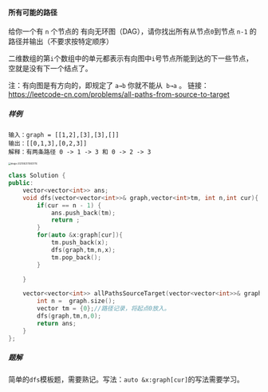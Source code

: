 #### 所有可能的路径

给你一个有 `n` 个节点的 有向无环图（DAG），请你找出所有从节点` 0 `到节点 `n-1` 的路径并输出（不要求按特定顺序）

二维数组的第` i `个数组中的单元都表示有向图中` i `号节点所能到达的下一些节点，空就是没有下一个结点了。

注：有向图是有方向的，即规定了 `a→b` 你就不能从` b→a` 。
链接：https://leetcode-cn.com/problems/all-paths-from-source-to-target

##### 样例

```
输入：graph = [[1,2],[3],[3],[]]
输出：[[0,1,3],[0,2,3]]
解释：有两条路径 0 -> 1 -> 3 和 0 -> 2 -> 3
```

<img src="C:\Users\hewenting\AppData\Roaming\Typora\typora-user-images\image-20210825110831716.png" alt="image-20210825110831716" style="zoom:30%;" />



```C++
class Solution {
public:
    vector<vector<int>> ans;
    void dfs(vector<vector<int>>& graph,vector<int>tm, int n,int cur){
        if(cur == n - 1) {
            ans.push_back(tm);
            return ;
        }
        for(auto &x:graph[cur]){
            tm.push_back(x);
            dfs(graph,tm,n,x);
            tm.pop_back();
        }

    }

    vector<vector<int>> allPathsSourceTarget(vector<vector<int>>& graph) {
        int n =  graph.size();
        vector tm = {0};//路径记录，将起点0放入。
        dfs(graph,tm,n,0);
        return ans;
    }
};
```

##### 题解

简单的`dfs`模板题，需要熟记。写法：`auto &x:graph[cur]`的写法需要学习。

